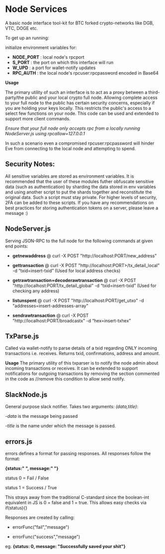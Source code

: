 # Node Services

A basic node interface tool-kit for BTC forked crypto-networks like DGB, VTC, DOGE etc. 

To get up an running:

initialize environment variables for:
 - **NODE_PORT** : local node's rpcport 
 - **S_PORT** : the port on which this interface will run 
 - **W_UPD** : a port for wallet-notify updates
 - **RPC_AUTH** : the local node's rpcuser:rpcpassword encoded in Base64
 
 **Usage**
 
The primary utility of such an interface is to act as a proxy between a third-party/the public and your local crypto full node.
Allowing complete access to your full node to the public has certain security concerns, especially if you are holding your keys locally.
This restricts the public's access to a select few functions on your node. 
This code can be used and extended to support more client commands.

*Ensure that your full node only accepts rpc from a locally running NodeServer.js using rpcallow=127.0.0.1*

In such a scenario even a compromised rpcuser:rpcpassword will hinder Eve from connecting to the local node and attempting to spend.  

## Security Notes:
All sensitive variables are stored as environment variables. 
It is recommended that the user of these modules futher obfuscate sensitive data (such as authentication) by sharding the data stored in env variables and using another script to put the shards together and reconstitute the original data. Such a script must stay private. 
For higher levels of security, 2FA can be added to these scripts.
If you have any recommendations on best practices for storing authentication tokens on a server, please leave a message :) 


## NodeServer.js

Serving JSON-RPC to the full node for the following commands at given end points:

- **getnewaddress** @ curl -X POST "http://localhost:PORT/new_address"

- **gettransaction** @ curl -X POST "http://localhost:PORT>/tx_detail_local" -d “txid=insert-txid” (Used for local address checks)

- **getrawtransaction+decoderawtransaction** @ curl -X POST "http://localhost:PORT/tx_detail_global" -d “txid=insert-txid” (Used for checking any address)

- **listunspent** @ curl -X POST "http://localhost:PORT/get_utxo" -d "addresses=insert-addresses-array"

- **sendrawtransaction** @ curl -X POST "http://localhost:PORT/broadcastx" -d “hex=insert-txhex”


## TxParse.js

Called via wallet-notify to parse details of a txid regarding ONLY incoming transactions i.e. receives.
Returns txid, confirmations, address and amount.

**Usage**
The primary utility of this txparser is to notify the node admin about incoming transactions or receives. 
It can be extended to support notifications for outgoing transactions by removing the section commented in the code as //remove this condition to allow send notify.

## SlackNode.js

General purpose slack notifier. Takes two arguments: *(data,title)*:

-*data* is the message being passed 

-*title* is the name under which the message is passed.

## errors.js

errors defines a format for passing responses. All responses follow the format: 

**{status:" ", message:" "}**

status 0 = Fail / False

status 1 = Success / True

This strays away from the traditional C-standard since the boolean-int equivalent in JS is 0 = false and 1 = true. 
This allows easy checks via if(status){}

Responses are created by calling:

- errorFunc("fail","message") 

- errorFunc("success","message")

eg. **{status: 0, message: "Successfully saved your shit"}**


